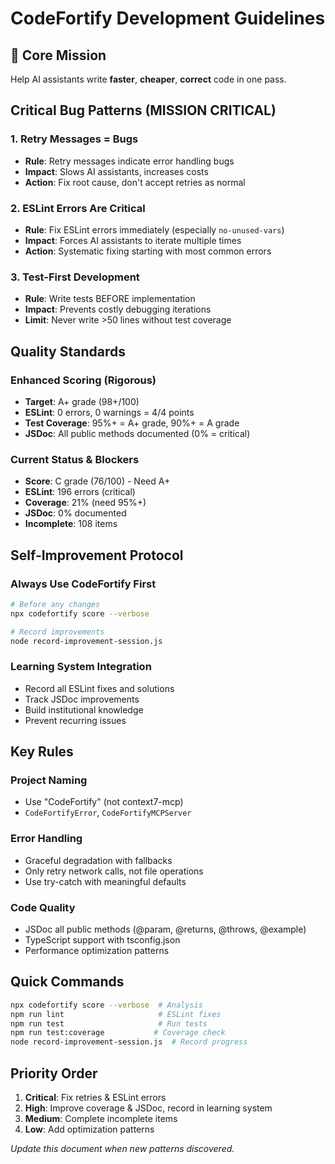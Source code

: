 # CodeFortify Development Guidelines

## 🎯 Core Mission
Help AI assistants write **faster**, **cheaper**, **correct** code in one pass.

## Critical Bug Patterns (MISSION CRITICAL)

### 1. Retry Messages = Bugs
- **Rule**: Retry messages indicate error handling bugs
- **Impact**: Slows AI assistants, increases costs
- **Action**: Fix root cause, don't accept retries as normal

### 2. ESLint Errors Are Critical
- **Rule**: Fix ESLint errors immediately (especially `no-unused-vars`)
- **Impact**: Forces AI assistants to iterate multiple times
- **Action**: Systematic fixing starting with most common errors

### 3. Test-First Development
- **Rule**: Write tests BEFORE implementation
- **Impact**: Prevents costly debugging iterations
- **Limit**: Never write >50 lines without test coverage

## Quality Standards

### Enhanced Scoring (Rigorous)
- **Target**: A+ grade (98+/100)
- **ESLint**: 0 errors, 0 warnings = 4/4 points
- **Test Coverage**: 95%+ = A+ grade, 90%+ = A grade
- **JSDoc**: All public methods documented (0% = critical)

### Current Status & Blockers
- **Score**: C grade (76/100) - Need A+
- **ESLint**: 196 errors (critical)
- **Coverage**: 21% (need 95%+)
- **JSDoc**: 0% documented
- **Incomplete**: 108 items

## Self-Improvement Protocol

### Always Use CodeFortify First
```bash
# Before any changes
npx codefortify score --verbose

# Record improvements  
node record-improvement-session.js
```

### Learning System Integration
- Record all ESLint fixes and solutions
- Track JSDoc improvements
- Build institutional knowledge
- Prevent recurring issues

## Key Rules

### Project Naming
- Use "CodeFortify" (not context7-mcp)
- `CodeFortifyError`, `CodeFortifyMCPServer`

### Error Handling
- Graceful degradation with fallbacks
- Only retry network calls, not file operations
- Use try-catch with meaningful defaults

### Code Quality
- JSDoc all public methods (@param, @returns, @throws, @example)
- TypeScript support with tsconfig.json
- Performance optimization patterns

## Quick Commands
```bash
npx codefortify score --verbose  # Analysis
npm run lint                     # ESLint fixes
npm run test                     # Run tests
npm run test:coverage           # Coverage check
node record-improvement-session.js  # Record progress
```

## Priority Order
1. **Critical**: Fix retries & ESLint errors
2. **High**: Improve coverage & JSDoc, record in learning system
3. **Medium**: Complete incomplete items
4. **Low**: Add optimization patterns

*Update this document when new patterns discovered.*
